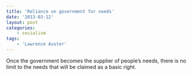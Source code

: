 ```yaml
---
title: 'Reliance on government for needs'
date: '2013-03-12'
layout: post
categories:
    - socialism
tags:
    - 'Lawrence Auster'
---
```


Once the government becomes the supplier of people’s needs, there is no limit to the needs that will be claimed as a basic right.